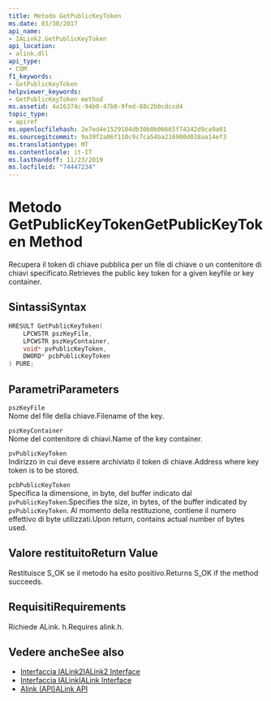 ```yaml
---
title: Metodo GetPublicKeyToken
ms.date: 03/30/2017
api_name:
- IALink2.GetPublicKeyToken
api_location:
- alink.dll
api_type:
- COM
f1_keywords:
- GetPublicKeyToken
helpviewer_keywords:
- GetPublicKeyToken method
ms.assetid: 4a16374c-94b0-47b0-9fed-88c2b0cdccd4
topic_type:
- apiref
ms.openlocfilehash: 2e7ed4e1529104db30b0b06665f74342d9ca9a01
ms.sourcegitcommit: 9a39f2a06f110c9c7ca54ba216900d038aa14ef3
ms.translationtype: MT
ms.contentlocale: it-IT
ms.lasthandoff: 11/23/2019
ms.locfileid: "74447234"
---
```

# <a name="getpublickeytoken-method"></a><span data-ttu-id="4cb37-102">Metodo GetPublicKeyToken</span><span class="sxs-lookup"><span data-stu-id="4cb37-102">GetPublicKeyToken Method</span></span>
<span data-ttu-id="4cb37-103">Recupera il token di chiave pubblica per un file di chiave o un contenitore di chiavi specificato.</span><span class="sxs-lookup"><span data-stu-id="4cb37-103">Retrieves the public key token for a given keyfile or key container.</span></span>  
  
## <a name="syntax"></a><span data-ttu-id="4cb37-104">Sintassi</span><span class="sxs-lookup"><span data-stu-id="4cb37-104">Syntax</span></span>  
  
```cpp  
HRESULT GetPublicKeyToken(  
    LPCWSTR pszKeyFile,  
    LPCWSTR pszKeyContainer,  
    void* pvPublicKeyToken,  
    DWORD* pcbPublicKeyToken  
) PURE;  
```  
  
## <a name="parameters"></a><span data-ttu-id="4cb37-105">Parametri</span><span class="sxs-lookup"><span data-stu-id="4cb37-105">Parameters</span></span>  
 `pszKeyFile`  
 <span data-ttu-id="4cb37-106">Nome del file della chiave.</span><span class="sxs-lookup"><span data-stu-id="4cb37-106">Filename of the key.</span></span>  
  
 `pszKeyContainer`  
 <span data-ttu-id="4cb37-107">Nome del contenitore di chiavi.</span><span class="sxs-lookup"><span data-stu-id="4cb37-107">Name of the key container.</span></span>  
  
 `pvPublicKeyToken`  
 <span data-ttu-id="4cb37-108">Indirizzo in cui deve essere archiviato il token di chiave.</span><span class="sxs-lookup"><span data-stu-id="4cb37-108">Address where key token is to be stored.</span></span>  
  
 `pcbPublicKeyToken`  
 <span data-ttu-id="4cb37-109">Specifica la dimensione, in byte, del buffer indicato dal `pvPublicKeyToken`.</span><span class="sxs-lookup"><span data-stu-id="4cb37-109">Specifies the size, in bytes, of the buffer indicated by `pvPublicKeyToken`.</span></span> <span data-ttu-id="4cb37-110">Al momento della restituzione, contiene il numero effettivo di byte utilizzati.</span><span class="sxs-lookup"><span data-stu-id="4cb37-110">Upon return, contains actual number of bytes used.</span></span>  
  
## <a name="return-value"></a><span data-ttu-id="4cb37-111">Valore restituito</span><span class="sxs-lookup"><span data-stu-id="4cb37-111">Return Value</span></span>  
 <span data-ttu-id="4cb37-112">Restituisce S_OK se il metodo ha esito positivo.</span><span class="sxs-lookup"><span data-stu-id="4cb37-112">Returns S_OK if the method succeeds.</span></span>  
  
## <a name="requirements"></a><span data-ttu-id="4cb37-113">Requisiti</span><span class="sxs-lookup"><span data-stu-id="4cb37-113">Requirements</span></span>  
 <span data-ttu-id="4cb37-114">Richiede ALink. h.</span><span class="sxs-lookup"><span data-stu-id="4cb37-114">Requires alink.h.</span></span>  
  
## <a name="see-also"></a><span data-ttu-id="4cb37-115">Vedere anche</span><span class="sxs-lookup"><span data-stu-id="4cb37-115">See also</span></span>

- [<span data-ttu-id="4cb37-116">Interfaccia IALink2</span><span class="sxs-lookup"><span data-stu-id="4cb37-116">IALink2 Interface</span></span>](ialink2-interface.md)
- [<span data-ttu-id="4cb37-117">Interfaccia IALink</span><span class="sxs-lookup"><span data-stu-id="4cb37-117">IALink Interface</span></span>](ialink-interface.md)
- [<span data-ttu-id="4cb37-118">Alink (API)</span><span class="sxs-lookup"><span data-stu-id="4cb37-118">ALink API</span></span>](index.md)
